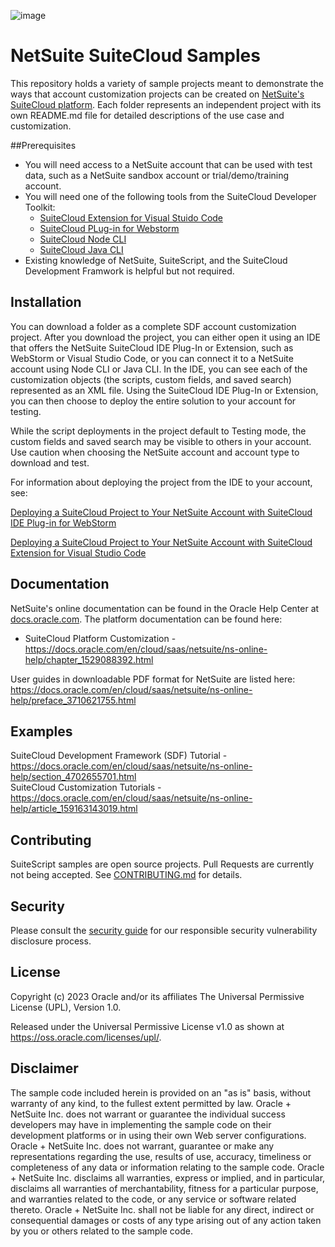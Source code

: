![image](https://user-images.githubusercontent.com/52827300/220511950-34c148c4-b8f8-452e-b01d-201070f0cd0a.png)

# NetSuite SuiteCloud Samples

This repository holds a variety of sample projects meant to demonstrate the ways that account customization projects can be created on [NetSuite's SuiteCloud platform](https://www.netsuite.com/portal/platform.shtml). Each folder represents an independent project with its own README.md file for detailed descriptions of the use case and customization.  

##Prerequisites
* You will need access to a NetSuite account that can be used with test data, such as a NetSuite sandbox account or trial/demo/training account.
* You will need one of the following tools from the SuiteCloud Developer Toolkit:
    * [SuiteCloud Extension for Visual Stuido Code](https://docs.oracle.com/en/cloud/saas/netsuite/ns-online-help/article_159223155621.html) 
    * [SuiteCloud PLug-in for Webstorm](https://docs.oracle.com/en/cloud/saas/netsuite/ns-online-help/section_1529431804.html) 
    * [SuiteCloud Node CLI](https://github.com/oracle/netsuite-suitecloud-sdk) 
    * [SuiteCloud Java CLI](https://github.com/oracle/netsuite-suitecloud-sdk) 
* Existing knowledge of NetSuite, SuiteScript, and the SuiteCloud Development Framwork is helpful but not required.

## Installation

You can download a folder as a complete SDF account customization project. After you download the project, you can either open it using an IDE that offers the NetSuite SuiteCloud IDE Plug-In or Extension, such as WebStorm or Visual Studio Code, or you can connect it to a NetSuite account using Node CLI or Java CLI. In the IDE, you can see each of the customization objects (the scripts, custom fields, and saved search) represented as an XML file. Using the SuiteCloud IDE Plug-In or Extension, you can then choose to deploy the entire solution to your account for testing.

While the script deployments in the project default to Testing mode, the custom fields and saved search may be visible to others in your account. Use caution when choosing the NetSuite account and account type to download and test.


For information about deploying the project from the IDE to your account, see:

[Deploying a SuiteCloud Project to Your NetSuite Account with SuiteCloud IDE Plug-in for WebStorm](https://docs.oracle.com/en/cloud/saas/netsuite/ns-online-help/section_1539789992.html)

[Deploying a SuiteCloud Project to Your NetSuite Account with SuiteCloud Extension for Visual Studio Code](https://docs.oracle.com/en/cloud/saas/netsuite/ns-online-help/section_160147342366.html)

## Documentation

NetSuite's online documentation can be found in the Oracle Help Center at [docs.oracle.com](docs.oracle.com). The platform documentation can be found here: 
- SuiteCloud Platform Customization - https://docs.oracle.com/en/cloud/saas/netsuite/ns-online-help/chapter_1529088392.html

User guides in downloadable PDF format for NetSuite are listed here: https://docs.oracle.com/en/cloud/saas/netsuite/ns-online-help/preface_3710621755.html 

## Examples

SuiteCloud Development Framework (SDF) Tutorial - https://docs.oracle.com/en/cloud/saas/netsuite/ns-online-help/section_4702655701.html  
SuiteCloud Customization Tutorials - https://docs.oracle.com/en/cloud/saas/netsuite/ns-online-help/article_159163143019.html

## Contributing

SuiteScript samples are open source projects. Pull Requests are currently not being accepted. See [CONTRIBUTING.md](CONTRIBUTING.md) for details.

## Security

Please consult the [security guide](./SECURITY.md) for our responsible security vulnerability disclosure process.

## License
Copyright (c) 2023 Oracle and/or its affiliates The Universal Permissive License (UPL), Version 1.0.

Released under the Universal Permissive License v1.0 as shown at
<https://oss.oracle.com/licenses/upl/>.

## Disclaimer

The sample code included herein is provided on an "as is" basis, without warranty of any kind, to the fullest extent permitted by law. Oracle + NetSuite Inc. does not warrant or guarantee the individual success developers may have in implementing the sample code on their development platforms or in using their own Web server configurations. Oracle + NetSuite Inc. does not warrant, guarantee or make any representations regarding the use, results of use, accuracy, timeliness or completeness of any data or information relating to the sample code. Oracle + NetSuite Inc. disclaims all warranties, express or implied, and in particular, disclaims all warranties of merchantability, fitness for a particular purpose, and warranties related to the code, or any service or software related thereto. Oracle + NetSuite Inc. shall not be liable for any direct, indirect or consequential damages or costs of any type arising out of any action taken by you or others related to the sample code.
